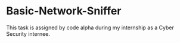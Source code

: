 # Basic-Network-Sniffer
This task is assigned by code alpha during my internship as a Cyber Security internee.
